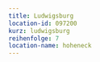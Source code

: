 ```yaml
---
title: Ludwigsburg
location-id: 097200
kurz: ludwigsburg
reihenfolge: 7
location-name: hoheneck
---
```

